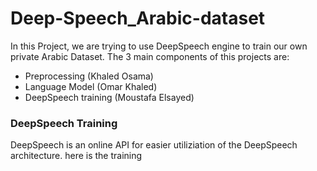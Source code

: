 # Deep-Speech_Arabic-dataset

 In this Project, we are trying to use DeepSpeech engine to train our own private Arabic Dataset. The 3 main components of this projects are:
 - Preprocessing (Khaled Osama)
 - Language Model (Omar Khaled)
 - DeepSpeech training (Moustafa Elsayed)



### DeepSpeech Training
DeepSpeech is an online API for easier utiliziation of the DeepSpeech architecture. here is the training
